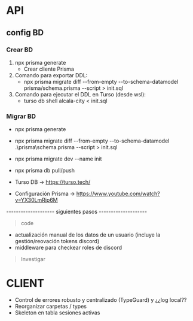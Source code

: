 # API

## config BD

### Crear BD

1. npx prisma generate
   - Crear cliente Prisma
2. Comando para exportar DDL:
   - npx prisma migrate diff --from-empty --to-schema-datamodel prisma/schema.prisma --script > init.sql
3. Comando para ejecutar el DDL en Turso (desde wsl):
   - turso db shell alcala-city < init.sql

### Migrar BD

- npx prisma generate
- npx prisma migrate diff --from-empty --to-schema-datamodel .\prisma\schema.prisma --script > init.sql
- npx prisma migrate dev --name init
- npx prisma db pull/push

- Turso DB -> https://turso.tech/
- Configuración Prisma -> https://www.youtube.com/watch?v=YX30LmRip6M

-------------------- siguientes pasos --------------------

> code

- actualización manual de los datos de un usuario (incluye la gestión/reovación tokens discord)
- middleware para checkear roles de discord

> Investigar

# CLIENT

- Control de errores robusto y centralizado (TypeGuard) y ¿¿log local??
- Reorganizar carpetas / types
- Skeleton en tabla sesiones activas
